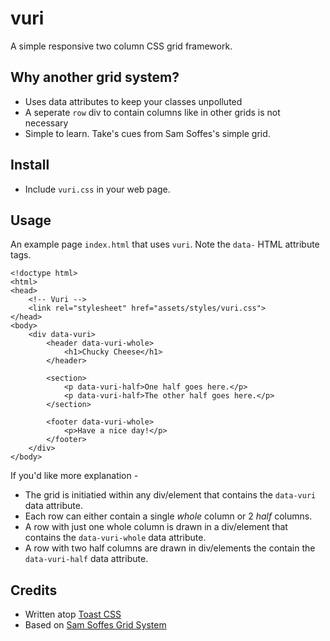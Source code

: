 # vuri
A simple responsive two column CSS grid framework.

## Why another grid system?
- Uses data attributes to keep your classes unpolluted
- A seperate `row` div to contain columns like in other grids is not necessary
- Simple to learn. Take's cues from Sam Soffes's simple grid.

## Install
- Include `vuri.css` in your web page.

## Usage
An example page `index.html` that uses `vuri`. Note the `data-` HTML attribute tags.

```
<!doctype html>
<html>
<head>
    <!-- Vuri -->
    <link rel="stylesheet" href="assets/styles/vuri.css">
</head>
<body>
    <div data-vuri>
        <header data-vuri-whole>
            <h1>Chucky Cheese</h1>
        </header>

        <section>
            <p data-vuri-half>One half goes here.</p>
            <p data-vuri-half>The other half goes here.</p>
        </section>

        <footer data-vuri-whole>
            <p>Have a nice day!</p>
        </footer>
    </div>
</body>

```

If you'd like more explanation - 
- The grid is initiatied within any div/element that contains the `data-vuri` data attribute.
- Each row can either contain a single *whole* column or 2 *half* columns.
- A row with just one whole column is drawn in a div/element that contains the `data-vuri-whole` data attribute.
- A row with two half columns are drawn in div/elements the contain the `data-vuri-half` data attribute.


## Credits
- Written atop [Toast CSS](https://daneden.me/toast)
- Based on [Sam Soffes Grid System](http://sam.roon.io/my-grid-system)
